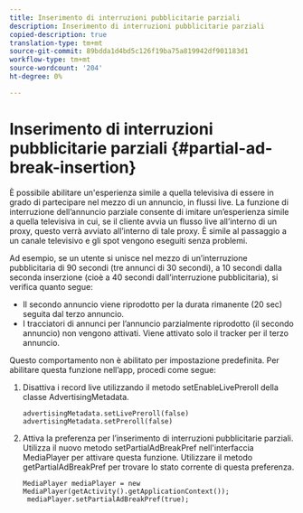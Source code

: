 ```yaml
---
title: Inserimento di interruzioni pubblicitarie parziali
description: Inserimento di interruzioni pubblicitarie parziali
copied-description: true
translation-type: tm+mt
source-git-commit: 89bdda1d4bd5c126f19ba75a819942df901183d1
workflow-type: tm+mt
source-wordcount: '204'
ht-degree: 0%

---
```



# Inserimento di interruzioni pubblicitarie parziali {#partial-ad-break-insertion}

È possibile abilitare un&#39;esperienza simile a quella televisiva di essere in grado di partecipare nel mezzo di un annuncio, in flussi live. La funzione di interruzione dell’annuncio parziale consente di imitare un’esperienza simile a quella televisiva in cui, se il cliente avvia un flusso live all’interno di un proxy, questo verrà avviato all’interno di tale proxy. È simile al passaggio a un canale televisivo e gli spot vengono eseguiti senza problemi.

Ad esempio, se un utente si unisce nel mezzo di un’interruzione pubblicitaria di 90 secondi (tre annunci di 30 secondi), a 10 secondi dalla seconda inserzione (cioè a 40 secondi dall’interruzione pubblicitaria), si verifica quanto segue:

* Il secondo annuncio viene riprodotto per la durata rimanente (20 sec) seguita dal terzo annuncio.
* I tracciatori di annunci per l’annuncio parzialmente riprodotto (il secondo annuncio) non vengono attivati. Viene attivato solo il tracker per il terzo annuncio.

Questo comportamento non è abilitato per impostazione predefinita. Per abilitare questa funzione nell’app, procedi come segue:

1. Disattiva i record live utilizzando il metodo setEnableLivePreroll della classe AdvertisingMetadata.

   ```
   advertisingMetadata.setLivePreroll(false)  
   advertisingMetadata.setPreroll(false)
   ```

1. Attiva la preferenza per l’inserimento di interruzioni pubblicitarie parziali. Utilizza il nuovo metodo setPartialAdBreakPref nell&#39;interfaccia MediaPlayer per attivare questa funzione. Utilizzare il metodo getPartialAdBreakPref per trovare lo stato corrente di questa preferenza.

   ```
   MediaPlayer mediaPlayer = new MediaPlayer(getActivity().getApplicationContext()); 
    mediaPlayer.setPartialAdBreakPref(true);
   ```

